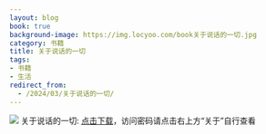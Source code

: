 ```yaml
---
layout: blog
book: true
background-image: https://img.locyoo.com/book关于说话的一切.jpg
category: 书籍
title: 关于说话的一切
tags:
- 书籍
- 生活
redirect_from:
  - /2024/03/关于说话的一切/
---
```

![](https://img.locyoo.com/book关于说话的一切.jpg)
关于说话的一切: <a name = "ref1" href="https://url18.ctfile.com/f/50983618-1357864250-4447a1?p=3619">点击下载</a>，访问密码请点击右上方“关于”自行查看